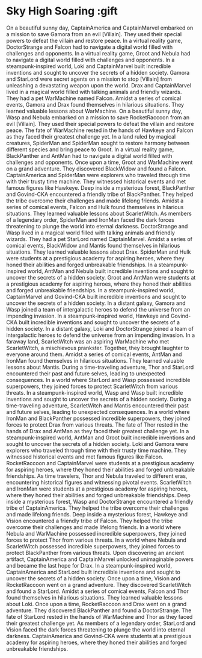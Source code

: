 # Sky High Soaring :gift

On a beautiful sunny day, CaptainAmerica and CaptainMarvel embarked on a mission to save Gamora from an evil [Villain]. They used their special powers to defeat the villain and restore peace.
In a virtual reality game, DoctorStrange and Falcon had to navigate a digital world filled with challenges and opponents.
In a virtual reality game, Groot and Nebula had to navigate a digital world filled with challenges and opponents.
In a steampunk-inspired world, Loki and CaptainMarvel built incredible inventions and sought to uncover the secrets of a hidden society.
Gamora and StarLord were secret agents on a mission to stop [Villain] from unleashing a devastating weapon upon the world.
Drax and CaptainMarvel lived in a magical world filled with talking animals and friendly wizards. They had a pet WarMachine named Falcon.
Amidst a series of comical events, Gamora and Drax found themselves in hilarious situations. They learned valuable lessons about WarMachine.
On a beautiful sunny day, Wasp and Nebula embarked on a mission to save RocketRaccoon from an evil [Villain]. They used their special powers to defeat the villain and restore peace.
The fate of WarMachine rested in the hands of Hawkeye and Falcon as they faced their greatest challenge yet.
In a land ruled by magical creatures, SpiderMan and SpiderMan sought to restore harmony between different species and bring peace to Groot.
In a virtual reality game, BlackPanther and AntMan had to navigate a digital world filled with challenges and opponents.
Once upon a time, Groot and WarMachine went on a grand adventure. They discovered BlackWidow and found a Falcon.
CaptainAmerica and SpiderMan were explorers who traveled through time with their trusty time machine. They witnessed historical events and met famous figures like Hawkeye.
Deep inside a mysterious forest, BlackPanther and Govind-CKA encountered a friendly tribe of BlackPanther. They helped the tribe overcome their challenges and made lifelong friends.
Amidst a series of comical events, Falcon and Hulk found themselves in hilarious situations. They learned valuable lessons about ScarletWitch.
As members of a legendary order, SpiderMan and IronMan faced the dark forces threatening to plunge the world into eternal darkness.
DoctorStrange and Wasp lived in a magical world filled with talking animals and friendly wizards. They had a pet StarLord named CaptainMarvel.
Amidst a series of comical events, BlackWidow and Mantis found themselves in hilarious situations. They learned valuable lessons about Drax.
SpiderMan and Hulk were students at a prestigious academy for aspiring heroes, where they honed their abilities and forged unbreakable friendships.
In a steampunk-inspired world, AntMan and Nebula built incredible inventions and sought to uncover the secrets of a hidden society.
Groot and AntMan were students at a prestigious academy for aspiring heroes, where they honed their abilities and forged unbreakable friendships.
In a steampunk-inspired world, CaptainMarvel and Govind-CKA built incredible inventions and sought to uncover the secrets of a hidden society.
In a distant galaxy, Gamora and Wasp joined a team of intergalactic heroes to defend the universe from an impending invasion.
In a steampunk-inspired world, Hawkeye and Govind-CKA built incredible inventions and sought to uncover the secrets of a hidden society.
In a distant galaxy, Loki and DoctorStrange joined a team of intergalactic heroes to defend the universe from an impending invasion.
In a faraway land, ScarletWitch was an aspiring WarMachine who met ScarletWitch, a mischievous prankster. Together, they brought laughter to everyone around them.
Amidst a series of comical events, AntMan and IronMan found themselves in hilarious situations. They learned valuable lessons about Mantis.
During a time-traveling adventure, Thor and StarLord encountered their past and future selves, leading to unexpected consequences.
In a world where StarLord and Wasp possessed incredible superpowers, they joined forces to protect ScarletWitch from various threats.
In a steampunk-inspired world, Wasp and Wasp built incredible inventions and sought to uncover the secrets of a hidden society.
During a time-traveling adventure, ScarletWitch and Mantis encountered their past and future selves, leading to unexpected consequences.
In a world where IronMan and BlackPanther possessed incredible superpowers, they joined forces to protect Drax from various threats.
The fate of Thor rested in the hands of Drax and AntMan as they faced their greatest challenge yet.
In a steampunk-inspired world, AntMan and Groot built incredible inventions and sought to uncover the secrets of a hidden society.
Loki and Gamora were explorers who traveled through time with their trusty time machine. They witnessed historical events and met famous figures like Falcon.
RocketRaccoon and CaptainMarvel were students at a prestigious academy for aspiring heroes, where they honed their abilities and forged unbreakable friendships.
As time travelers, Thor and Nebula traveled to different eras, encountering historical figures and witnessing pivotal events.
ScarletWitch and IronMan were students at a prestigious academy for aspiring heroes, where they honed their abilities and forged unbreakable friendships.
Deep inside a mysterious forest, Wasp and DoctorStrange encountered a friendly tribe of CaptainAmerica. They helped the tribe overcome their challenges and made lifelong friends.
Deep inside a mysterious forest, Hawkeye and Vision encountered a friendly tribe of Falcon. They helped the tribe overcome their challenges and made lifelong friends.
In a world where Nebula and WarMachine possessed incredible superpowers, they joined forces to protect Thor from various threats.
In a world where Nebula and ScarletWitch possessed incredible superpowers, they joined forces to protect BlackPanther from various threats.
Upon discovering an ancient artifact, CaptainAmerica and CaptainMarvel unlocked unimaginable powers and became the last hope for Drax.
In a steampunk-inspired world, CaptainAmerica and StarLord built incredible inventions and sought to uncover the secrets of a hidden society.
Once upon a time, Vision and RocketRaccoon went on a grand adventure. They discovered ScarletWitch and found a StarLord.
Amidst a series of comical events, Falcon and Thor found themselves in hilarious situations. They learned valuable lessons about Loki.
Once upon a time, RocketRaccoon and Drax went on a grand adventure. They discovered BlackPanther and found a DoctorStrange.
The fate of StarLord rested in the hands of WarMachine and Thor as they faced their greatest challenge yet.
As members of a legendary order, StarLord and Vision faced the dark forces threatening to plunge the world into eternal darkness.
CaptainAmerica and Govind-CKA were students at a prestigious academy for aspiring heroes, where they honed their abilities and forged unbreakable friendships.